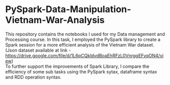 # PySpark-Data-Manipulation-Vietnam-War-Analysis

This repository contains the notebooks I used for my Data management and Processing course. In this task, I employed the PySpark library to create a Spark session for a more efficient analysis of the Vietnam War dataset. <br>
(Json dataset available at link - https://drive.google.com/file/d/1L6pCQkldvdBoaEhRFzL0VnrggEFvqON4/view) <br>
To further support the improvements of Spark Library, I compare the efficiency of some sub tasks using the PySpark sytax, dataframe syntax and RDD operation syntax. <br>
